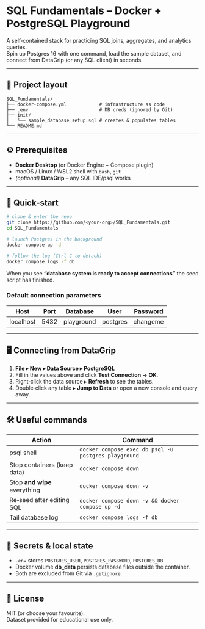 
# SQL Fundamentals – Docker + PostgreSQL Playground

A self‑contained stack for practicing SQL joins, aggregates, and analytics queries.  
Spin up Postgres 16 with one command, load the sample dataset, and connect from DataGrip (or any SQL client) in seconds.

---

## 📂 Project layout

```
SQL_Fundamentals/
├── docker-compose.yml            # infrastructure as code
├── .env                          # DB creds (ignored by Git)
├── init/
│   └── sample_database_setup.sql # creates & populates tables
└── README.md
```

---

## ⚙️ Prerequisites

* **Docker Desktop** (or Docker Engine + Compose plugin)  
* macOS / Linux / WSL2 shell with `bash`, `git`  
* *(optional)* **DataGrip** – any SQL IDE/psql works

---

## 🚀 Quick‑start

```bash
# clone & enter the repo
git clone https://github.com/<your‑org>/SQL_Fundamentals.git
cd SQL_Fundamentals

# launch Postgres in the background
docker compose up -d

# follow the log (Ctrl‑C to detach)
docker compose logs -f db
```

When you see **“database system is ready to accept connections”** the seed script has finished.

### Default connection parameters

| Host      | Port | Database   | User     | Password |
|-----------|------|------------|----------|----------|
| localhost | 5432 | playground | postgres | changeme |

---

## 🖥️ Connecting from DataGrip

1. **File ▸ New ▸ Data Source ▸ PostgreSQL**  
2. Fill in the values above and click **Test Connection → OK**.  
3. Right‑click the data source ▸ **Refresh** to see the tables.  
4. Double‑click any table ▸ **Jump to Data** or open a new console and query away.

---

## 🛠️ Useful commands

| Action                           | Command                                                         |
|----------------------------------|-----------------------------------------------------------------|
| psql shell                       | `docker compose exec db psql -U postgres playground`            |
| Stop containers (keep data)      | `docker compose down`                                           |
| Stop **and wipe** everything     | `docker compose down -v`                                        |
| Re‑seed after editing SQL        | `docker compose down -v && docker compose up -d`                |
| Tail database log                | `docker compose logs -f db`                                     |

---

## 🔐 Secrets & local state

* `.env` stores `POSTGRES_USER`, `POSTGRES_PASSWORD`, `POSTGRES_DB`.  
* Docker volume **db_data** persists database files outside the container.  
* Both are excluded from Git via `.gitignore`.

---

## 📝 License

MIT (or choose your favourite).  
Dataset provided for educational use only.
